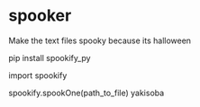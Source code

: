 # spooker
Make the text files spooky because its halloween


pip install spookify_py

import spookify

spookify.spookOne(path_to_file)
yakisoba
